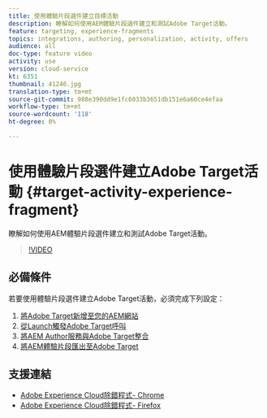 ```yaml
---
title: 使用體驗片段選件建立目標活動
description: 瞭解如何使用AEM體驗片段選件建立和測試Adobe Target活動。
feature: targeting, experience-fragments
topics: integrations, authoring, personalization, activity, offers
audience: all
doc-type: feature video
activity: use
version: cloud-service
kt: 6351
thumbnail: 41246.jpg
translation-type: tm+mt
source-git-commit: 988e390dd9e1fc6033b3651db151e6a60ce4efaa
workflow-type: tm+mt
source-wordcount: '118'
ht-degree: 0%

---
```



# 使用體驗片段選件建立Adobe Target活動 {#target-activity-experience-fragment}

瞭解如何使用AEM體驗片段選件建立和測試Adobe Target活動。

>[!VIDEO](https://video.tv.adobe.com/v/41246?quality=12&learn=on)

## 必備條件

若要使用體驗片段選件建立Adobe Target活動，必須完成下列設定：

1. [將Adobe Target新增至您的AEM網站](./add-target-launch-extension.md)
1. [從Launch觸發Adobe Target呼叫](./load-and-fire-target.md)
1. [將AEM Author服務與Adobe Target整合](./setup-aem-target-cloud-service.md)
1. [將AEM體驗片段匯出至Adobe Target](./export-experience-fragment-target.md)

## 支援連結

* [Adobe Experience Cloud除錯程式- Chrome](https://chrome.google.com/webstore/detail/adobe-experience-cloud-de/ocdmogmohccmeicdhlhhgepeaijenapj)
* [Adobe Experience Cloud除錯程式- Firefox](https://addons.mozilla.org/en-US/firefox/addon/adobe-experience-platform-dbg/)